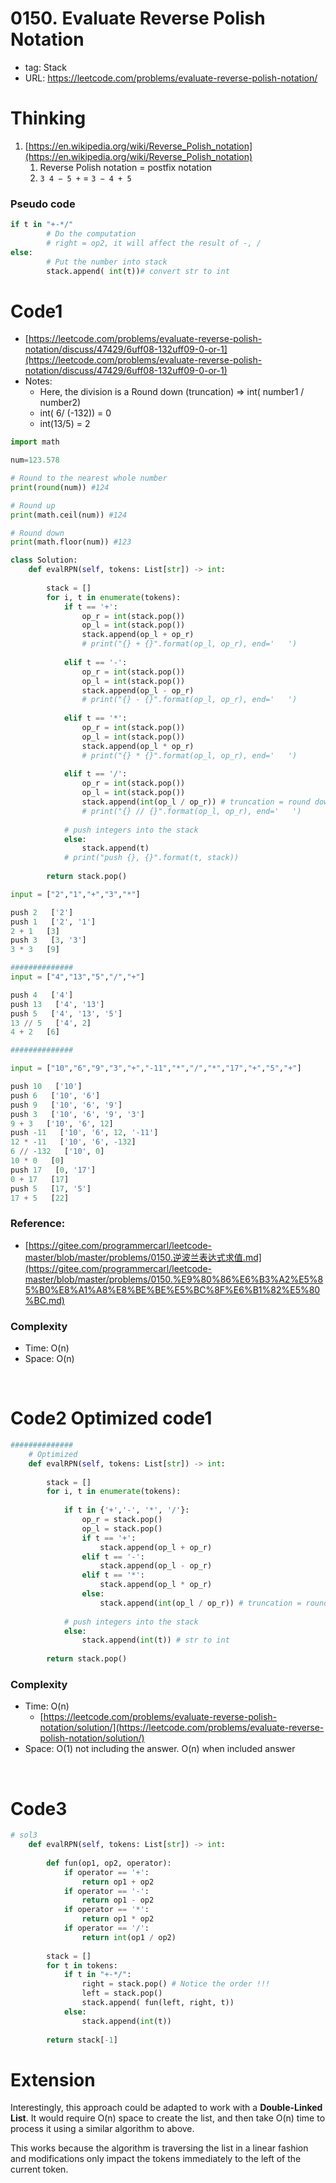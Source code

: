 # 0150. Evaluate Reverse Polish Notation

- tag: Stack
- URL: https://leetcode.com/problems/evaluate-reverse-polish-notation/

# Thinking

1. [https://en.wikipedia.org/wiki/Reverse_Polish_notation](https://en.wikipedia.org/wiki/Reverse_Polish_notation)
    1. Reverse Polish notation = postfix notation
    2. `3 4 − 5 +` = `3 − 4 + 5`

### Pseudo code

```python
if t in "+-*/"
		# Do the computation
		# right = op2, it will affect the result of -, / 
else:
		# Put the number into stack
		stack.append( int(t))# convert str to int
```

# Code1

- [https://leetcode.com/problems/evaluate-reverse-polish-notation/discuss/47429/6uff08-132uff09-0-or-1](https://leetcode.com/problems/evaluate-reverse-polish-notation/discuss/47429/6uff08-132uff09-0-or-1)
- Notes:
    - Here, the division is a Round down (truncation) ⇒ int( number1 / number2)
    - int( 6/ (-132)) = 0
    - int(13/5) = 2

```python
import math

num=123.578

# Round to the nearest whole number
print(round(num)) #124

# Round up
print(math.ceil(num)) #124

# Round down
print(math.floor(num)) #123
```

```python
class Solution:
    def evalRPN(self, tokens: List[str]) -> int:
        
        stack = []
        for i, t in enumerate(tokens):
            if t == '+':
                op_r = int(stack.pop())
                op_l = int(stack.pop())
                stack.append(op_l + op_r)
                # print("{} + {}".format(op_l, op_r), end='   ')
            
            elif t == '-':
                op_r = int(stack.pop())
                op_l = int(stack.pop())
                stack.append(op_l - op_r)
                # print("{} - {}".format(op_l, op_r), end='   ')                
            
            elif t == '*':
                op_r = int(stack.pop())
                op_l = int(stack.pop())
                stack.append(op_l * op_r)
                # print("{} * {}".format(op_l, op_r), end='   ')
                
            elif t == '/':
                op_r = int(stack.pop())
                op_l = int(stack.pop())
                stack.append(int(op_l / op_r)) # truncation = round down
                # print("{} // {}".format(op_l, op_r), end='   ')
            
            # push integers into the stack
            else:
                stack.append(t)
            # print("push {}, {}".format(t, stack))
        
        return stack.pop()
```

```python
input = ["2","1","+","3","*"]

push 2   ['2']
push 1   ['2', '1']
2 + 1   [3]
push 3   [3, '3']
3 * 3   [9]

##############
input = ["4","13","5","/","+"]

push 4   ['4']
push 13   ['4', '13']
push 5   ['4', '13', '5']
13 // 5   ['4', 2]
4 + 2   [6]

##############

input = ["10","6","9","3","+","-11","*","/","*","17","+","5","+"]

push 10   ['10']
push 6   ['10', '6']
push 9   ['10', '6', '9']
push 3   ['10', '6', '9', '3']
9 + 3   ['10', '6', 12]
push -11   ['10', '6', 12, '-11']
12 * -11   ['10', '6', -132]
6 // -132   ['10', 0]
10 * 0   [0]
push 17   [0, '17']
0 + 17   [17]
push 5   [17, '5']
17 + 5   [22]
```

### Reference:

- [https://gitee.com/programmercarl/leetcode-master/blob/master/problems/0150.逆波兰表达式求值.md](https://gitee.com/programmercarl/leetcode-master/blob/master/problems/0150.%E9%80%86%E6%B3%A2%E5%85%B0%E8%A1%A8%E8%BE%BE%E5%BC%8F%E6%B1%82%E5%80%BC.md)

### Complexity

- Time: O(n)
- Space: O(n)

<br>

# Code2  Optimized code1


```python
##############
    # Optimized
    def evalRPN(self, tokens: List[str]) -> int:
        
        stack = []
        for i, t in enumerate(tokens):
            
            if t in {'+','-', '*', '/'}:
                op_r = stack.pop()
                op_l = stack.pop()
                if t == '+':
                    stack.append(op_l + op_r)
                elif t == '-':
                    stack.append(op_l - op_r)
                elif t == '*':
                    stack.append(op_l * op_r)
                else:
                    stack.append(int(op_l / op_r)) # truncation = round down
            
            # push integers into the stack
            else:
                stack.append(int(t)) # str to int            
        
        return stack.pop()
```

### Complexity

- Time: O(n)
    - [https://leetcode.com/problems/evaluate-reverse-polish-notation/solution/](https://leetcode.com/problems/evaluate-reverse-polish-notation/solution/)
- Space: O(1) not including the answer. O(n) when included answer

<br>

# Code3

```python
# sol3
    def evalRPN(self, tokens: List[str]) -> int:
        
        def fun(op1, op2, operator):
            if operator == '+':
                return op1 + op2
            if operator == '-':
                return op1 - op2
            if operator == '*':
                return op1 * op2
            if operator == '/':
                return int(op1 / op2)
        
        stack = []
        for t in tokens:
            if t in "+-*/":
                right = stack.pop() # Notice the order !!!
                left = stack.pop()
                stack.append( fun(left, right, t))
            else:
                stack.append(int(t))
        
        return stack[-1]
```

# Extension

Interestingly, this approach could be adapted to work with a **Double-Linked List**. It would require O(n) space to create the list, and then take O(n) time to process it using a similar algorithm to above. 

This works because the algorithm is traversing the list in a linear fashion and modifications only impact the tokens immediately to the left of the current token.